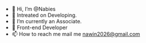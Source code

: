 - 👋 Hi, I’m @Nabies
- 👀 Intreated on Developing.
- 🌱 I’m currently an Associate.
- 💞️ Front-end Developer
- 📫 How to reach me mail me nawin2026@gmail.com

<!---
Nabies/Nabies is a ✨ special ✨ repository because its `README.md` (this file) appears on your GitHub profile.
You can click the Preview link to take a look at your changes.
--->
